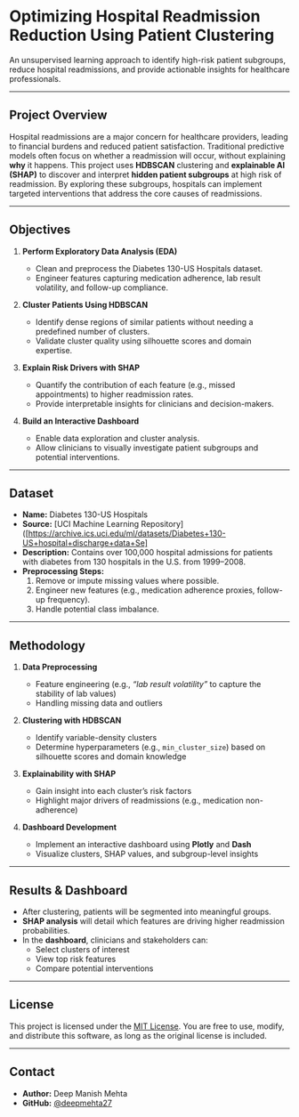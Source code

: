 # Optimizing Hospital Readmission Reduction Using Patient Clustering

An unsupervised learning approach to identify high-risk patient subgroups, reduce hospital readmissions, and provide actionable insights for healthcare professionals.

---

## Project Overview
Hospital readmissions are a major concern for healthcare providers, leading to financial burdens and reduced patient satisfaction. Traditional predictive models often focus on whether a readmission will occur, without explaining **why** it happens. This project uses **HDBSCAN** clustering and **explainable AI (SHAP)** to discover and interpret **hidden patient subgroups** at high risk of readmission. By exploring these subgroups, hospitals can implement targeted interventions that address the core causes of readmissions.

---

## Objectives
1. **Perform Exploratory Data Analysis (EDA)**  
   - Clean and preprocess the Diabetes 130-US Hospitals dataset.  
   - Engineer features capturing medication adherence, lab result volatility, and follow-up compliance.

2. **Cluster Patients Using HDBSCAN**  
   - Identify dense regions of similar patients without needing a predefined number of clusters.  
   - Validate cluster quality using silhouette scores and domain expertise.

3. **Explain Risk Drivers with SHAP**  
   - Quantify the contribution of each feature (e.g., missed appointments) to higher readmission rates.  
   - Provide interpretable insights for clinicians and decision-makers.

4. **Build an Interactive Dashboard**  
   - Enable data exploration and cluster analysis.  
   - Allow clinicians to visually investigate patient subgroups and potential interventions.

---

## Dataset
- **Name:** Diabetes 130-US Hospitals  
- **Source:** [UCI Machine Learning Repository]([https://archive.ics.uci.edu/ml/datasets/Diabetes+130-US+hospital+discharge+data+Se]  
- **Description:** Contains over 100,000 hospital admissions for patients with diabetes from 130 hospitals in the U.S. from 1999–2008.  
- **Preprocessing Steps:**  
  1. Remove or impute missing values where possible.  
  2. Engineer new features (e.g., medication adherence proxies, follow-up frequency).  
  3. Handle potential class imbalance.  

---

## Methodology
1. **Data Preprocessing**  
   - Feature engineering (e.g., _“lab result volatility”_ to capture the stability of lab values)  
   - Handling missing data and outliers  

2. **Clustering with HDBSCAN**  
   - Identify variable-density clusters  
   - Determine hyperparameters (e.g., `min_cluster_size`) based on silhouette scores and domain knowledge  

3. **Explainability with SHAP**  
   - Gain insight into each cluster’s risk factors  
   - Highlight major drivers of readmissions (e.g., medication non-adherence)  

4. **Dashboard Development**  
   - Implement an interactive dashboard using **Plotly** and **Dash**  
   - Visualize clusters, SHAP values, and subgroup-level insights  

---

## Results & Dashboard
- After clustering, patients will be segmented into meaningful groups.  
- **SHAP analysis** will detail which features are driving higher readmission probabilities.  
- In the **dashboard**, clinicians and stakeholders can:  
  - Select clusters of interest  
  - View top risk features  
  - Compare potential interventions  

---

## License
This project is licensed under the [MIT License](LICENSE). You are free to use, modify, and distribute this software, as long as the original license is included.

---

## Contact
- **Author:** Deep Manish Mehta  
- **GitHub:** [@deepmehta27](https://github.com/deepmehta27)  
